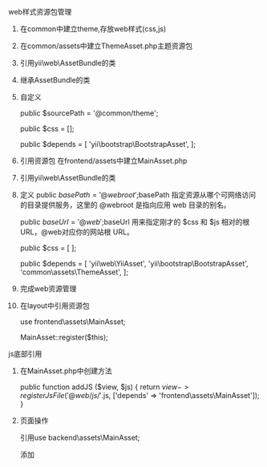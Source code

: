 web样式资源包管理

1. 在common中建立theme,存放web样式(css,js)

2. 在common/assets中建立ThemeAsset.php主题资源包

3. 引用yii\web\AssetBundle的类

4. 继承AssetBundle的类

5. 自定义 

	public $sourcePath = '@common/theme';

	public $css = [];

	public $depends = [
        'yii\bootstrap\BootstrapAsset',
    ];

6. 引用资源包 在frontend/assets中建立MainAsset.php

7. 引用yii\web\AssetBundle的类

8. 定义
	public $basePath = '@webroot';$basePath 指定资源从哪个可网络访问的目录提供服务，这里的 @webroot 是指向应用 web 目录的别名。

    public $baseUrl = '@web';$baseUrl 用来指定刚才的 $css 和 $js 相对的根 URL，@web对应你的网站根 URL。

    public $css = [
    ];

    public $depends = [
        'yii\web\YiiAsset',
        'yii\bootstrap\BootstrapAsset',
        'common\assets\ThemeAsset',
    ];

9. 完成web资源管理

10. 在layout中引用资源包

	use frontend\assets\MainAsset;

	MainAsset::register($this);

js底部引用

1. 在MainAsset.php中创建方法
	
	public function addJS ($view, $js)
    {
        return $view->registerJsFile('@web/js/'.$js, ['depends' => 'frontend\assets\MainAsset']);
    }

2. 页面操作

	引用use backend\assets\MainAsset;

	添加<?php MainAsset::addJs($this, 'bandwidth.js')?>
